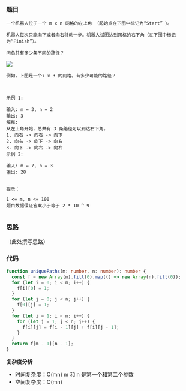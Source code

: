 ### 题目

```
一个机器人位于一个 m x n 网格的左上角 （起始点在下图中标记为“Start” ）。

机器人每次只能向下或者向右移动一步。机器人试图达到网格的右下角（在下图中标记为“Finish”）。

问总共有多少条不同的路径？

```

![](https://p.ipic.vip/61uj0k.jpg)

```
例如，上图是一个7 x 3 的网格。有多少可能的路径？



示例 1:

输入: m = 3, n = 2
输出: 3
解释:
从左上角开始，总共有 3 条路径可以到达右下角。
1. 向右 -> 向右 -> 向下
2. 向右 -> 向下 -> 向右
3. 向下 -> 向右 -> 向右
示例 2:

输入: m = 7, n = 3
输出: 28


提示：

1 <= m, n <= 100
题目数据保证答案小于等于 2 * 10 ^ 9


```

### 思路

（此处撰写思路）

### 代码

```typescript
function uniquePaths(m: number, n: number): number {
  const f = new Array(m).fill(0).map(() => new Array(n).fill(0));
  for (let i = 0; i < m; i++) {
    f[i][0] = 1;
  }
  for (let j = 0; j < n; j++) {
    f[0][j] = 1;
  }
  for (let i = 1; i < m; i++) {
    for (let j = 1; j < n; j++) {
      f[i][j] = f[i - 1][j] + f[i][j - 1];
    }
  }
  return f[m - 1][n - 1];
}
```

**复杂度分析**

- 时间复杂度：O(mn) m 和 n 是第一个和第二个参数
- 空间复杂度：O(mn)
